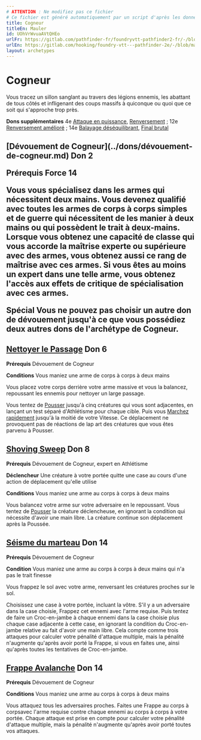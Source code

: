 ```yaml
---
# ATTENTION : Ne modifiez pas ce fichier
# Ce fichier est généré automatiquement par un script d'après les données du module Foundry VTT officiel et de sa traduction
title: Cogneur
titleEn: Mauler
id: UOhVrWvuaAVtQHEo
urlFr: https://gitlab.com/pathfinder-fr/foundryvtt-pathfinder2-fr/-/blob/master/data/archetypes/UOhVrWvuaAVtQHEo.htm
urlEn: https://gitlab.com/hooking/foundry-vtt---pathfinder-2e/-/blob/master/packs/data/archetypes.db/mauler.json
layout: archetypes
---
```

# Cogneur

Vous tracez un sillon sanglant au travers des légions ennemis, les abattant de tous côtés et infligenant des coups massifs à quiconque ou quoi que ce soit qui s'approche trop près.

**Dons supplémentaires** 4e [Attaque en puissance](../dons/attaque-en-puissance.md), [Renversement](../dons/renversement.md) ; 12e [Renversement amélioré](../dons/renversement-amélioré.md) ; 14e [Balayage déséquilibrant](../dons/balayage-déséquilibrant.md), [Final brutal](../dons/final-brutal.md)

<h2 style="text-align: left;">[Dévouement de Cogneur](../dons/dévouement-de-cogneur.md) Don 2

**Prérequis** Force 14

Vous vous spécialisez dans les armes qui nécessitent deux mains. Vous devenez qualifié avec toutes les armes de corps à corps simples et de guerre qui nécessitent de les manier à deux mains ou qui possèdent le trait à deux-mains. Lorsque vous obtenez une capacité de classe qui vous accorde la maîtrise experte ou supérieure avec des armes, vous obtenez aussi ce rang de maîtrise avec ces armes. Si vous êtes au moins un expert dans une telle arme, vous obtenez l'accès aux effets de critique de spécialisation avec ces armes.

**Spécial** Vous ne pouvez pas choisir un autre don de dévouement jusqu'à ce que vous possédiez deux autres dons de l'archétype de Cogneur.

## [Nettoyer le Passage](../dons/nettoyer-le-passage.md) Don 6

**Prérequis** Dévouement de Cogneur

**Conditions** Vous maniez une arme de corps à corps à deux mains

Vous placez votre corps derrière votre arme massive et vous la balancez, repoussant les ennemis pour nettoyer un large passage.

Vous tentez de [Pousser](../actions/pousser.md) jusqu'à cinq créatures qui vous sont adjacentes, en lançant un test séparé d'Athlétisme pour chaque cible. Puis vous [Marchez rapidement](../actions/marcher-rapidement.md) jusqu'à la moitié de votre Vitesse. Ce déplacement ne provoquent pas de réactions de lap art des créatures que vous êtes parvenu à Pousser.

## [Shoving Sweep](../dons/balayage-repoussant.md) Don 8

**Prérequis** Dévouement de Cogneur, expert en Athlétisme

**Déclencheur** Une créature à votre portée quitte une case au cours d'une action de déplacement qu'elle utilise

**Conditions** Vous maniez une arme au corps à corps à deux mains

Vous balancez votre arme sur votre adversaire en le repoussant. Vous tentez de [Pousser](../actions/pousser.md) la créature déclencheuse, en ignorant la condition qui nécessite d'avoir une main libre. La créature continue son déplacement après la Poussée.

## [Séisme du marteau](../dons/séisme-du-marteau.md) Don 14

**Prérequis** Dévouement de Cogneur

**Condition** Vous maniez une arme au corps à corps à deux mains qui n'a pas le trait finesse

Vous frappez le sol avec votre arme, renversant les créatures proches sur le sol.

Choisissez une case à votre portée, incluant la vôtre. S'il y a un adversaire dans la case choisie, <a class="entity-link" data-pack="pf2e.actionspf2e" data-id="VjxZFuUXrCU94MWR" draggable="true">Frappez</a> cet ennemi avec l'arme requise. Puis tentez de faire un <a class="entity-link" data-pack="pf2e.actionspf2e" data-id="ge56Lu1xXVFYUnLP" draggable="true">Croc-en-jambe</a> à chaque ennemi dans la case choisie plus chaque case adjacente à cette case, en ignorant la condition du Croc-en-jambe relative au fait d'avoir une main libre. Cela compte comme trois attaques pour calculer votre pénalité d'attaque multiple, mais la pénalité n'augmente qu'après avoir porté la Frappe, si vous en faites une, ainsi qu'après toutes les tentatives de Croc-en-jambe.

## [Frappe Avalanche](../dons/frappe-avalanche.md) Don 14

**Prérequis** Dévouement de Cogneur

**Conditions** Vous maniez une arme au corps à corps à deux mains

Vous attaquez tous les adversaires proches. Faites une Frappe au corps à corpsavec l'arme requise contre chaque ennemi au corps à corps à votre portée. Chaque attaque est prise en compte pour calculer votre pénalité d'attaque multiple, mais la pénalité n'augmente qu'après avoir porté toutes vos attaques.
